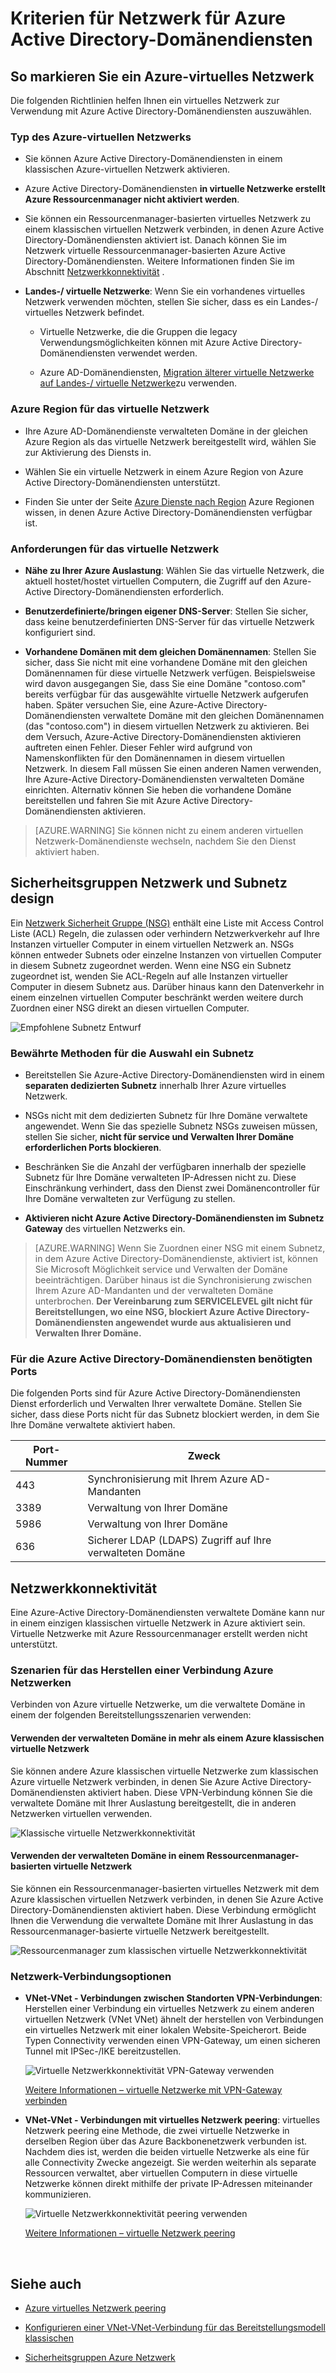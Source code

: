 <properties
    pageTitle="Azure-Active Directory-Domänendiensten: Netzwerke Richtlinien | Microsoft Azure"
    description="Kriterien für Netzwerk für Azure Active Directory-Domänendiensten"
    services="active-directory-ds"
    documentationCenter=""
    authors="mahesh-unnikrishnan"
    manager="stevenpo"
    editor="curtand"/>

<tags
    ms.service="active-directory-ds"
    ms.workload="identity"
    ms.tgt_pltfrm="na"
    ms.devlang="na"
    ms.topic="article"
    ms.date="10/18/2016"
    ms.author="maheshu"/>

# <a name="networking-considerations-for-azure-ad-domain-services"></a>Kriterien für Netzwerk für Azure Active Directory-Domänendiensten

## <a name="how-to-select-an-azure-virtual-network"></a>So markieren Sie ein Azure-virtuelles Netzwerk
Die folgenden Richtlinien helfen Ihnen ein virtuelles Netzwerk zur Verwendung mit Azure Active Directory-Domänendiensten auszuwählen.

### <a name="type-of-azure-virtual-network"></a>Typ des Azure-virtuellen Netzwerks

- Sie können Azure Active Directory-Domänendiensten in einem klassischen Azure-virtuellen Netzwerk aktivieren.

- Azure Active Directory-Domänendiensten **in virtuelle Netzwerke erstellt Azure Ressourcenmanager nicht aktiviert werden**.

- Sie können ein Ressourcenmanager-basierten virtuelles Netzwerk zu einem klassischen virtuellen Netzwerk verbinden, in denen Azure Active Directory-Domänendiensten aktiviert ist. Danach können Sie im Netzwerk virtuelle Ressourcenmanager-basierten Azure Active Directory-Domänendiensten. Weitere Informationen finden Sie im Abschnitt [Netzwerkkonnektivität](active-directory-ds-networking.md#network-connectivity) .

- **Landes-/ virtuelle Netzwerke**: Wenn Sie ein vorhandenes virtuelles Netzwerk verwenden möchten, stellen Sie sicher, dass es ein Landes-/ virtuelles Netzwerk befindet.

    - Virtuelle Netzwerke, die die Gruppen die legacy Verwendungsmöglichkeiten können mit Azure Active Directory-Domänendiensten verwendet werden.

    - Azure AD-Domänendiensten, [Migration älterer virtuelle Netzwerke auf Landes-/ virtuelle Netzwerke](../virtual-network/virtual-networks-migrate-to-regional-vnet.md)zu verwenden.


### <a name="azure-region-for-the-virtual-network"></a>Azure Region für das virtuelle Netzwerk

- Ihre Azure AD-Domänendienste verwalteten Domäne in der gleichen Azure Region als das virtuelle Netzwerk bereitgestellt wird, wählen Sie zur Aktivierung des Diensts in.

- Wählen Sie ein virtuelle Netzwerk in einem Azure Region von Azure Active Directory-Domänendiensten unterstützt.

- Finden Sie unter der Seite [Azure Dienste nach Region](https://azure.microsoft.com/regions/#services/) Azure Regionen wissen, in denen Azure Active Directory-Domänendiensten verfügbar ist.


### <a name="requirements-for-the-virtual-network"></a>Anforderungen für das virtuelle Netzwerk

- **Nähe zu Ihrer Azure Auslastung**: Wählen Sie das virtuelle Netzwerk, die aktuell hostet/hostet virtuellen Computern, die Zugriff auf den Azure-Active Directory-Domänendiensten erforderlich.

- **Benutzerdefinierte/bringen eigener DNS-Server**: Stellen Sie sicher, dass keine benutzerdefinierten DNS-Server für das virtuelle Netzwerk konfiguriert sind.

- **Vorhandene Domänen mit dem gleichen Domänennamen**: Stellen Sie sicher, dass Sie nicht mit eine vorhandene Domäne mit den gleichen Domänennamen für diese virtuelle Netzwerk verfügen. Beispielsweise wird davon ausgegangen Sie, dass Sie eine Domäne "contoso.com" bereits verfügbar für das ausgewählte virtuelle Netzwerk aufgerufen haben. Später versuchen Sie, eine Azure-Active Directory-Domänendiensten verwaltete Domäne mit den gleichen Domänennamen (das "contoso.com") in diesem virtuellen Netzwerk zu aktivieren. Bei dem Versuch, Azure-Active Directory-Domänendiensten aktivieren auftreten einen Fehler. Dieser Fehler wird aufgrund von Namenskonflikten für den Domänennamen in diesem virtuellen Netzwerk. In diesem Fall müssen Sie einen anderen Namen verwenden, Ihre Azure-Active Directory-Domänendiensten verwalteten Domäne einrichten. Alternativ können Sie heben die vorhandene Domäne bereitstellen und fahren Sie mit Azure Active Directory-Domänendiensten aktivieren.

> [AZURE.WARNING] Sie können nicht zu einem anderen virtuellen Netzwerk-Domänendienste wechseln, nachdem Sie den Dienst aktiviert haben.


## <a name="network-security-groups-and-subnet-design"></a>Sicherheitsgruppen Netzwerk und Subnetz design
Ein [Netzwerk Sicherheit Gruppe (NSG)](../virtual-network/virtual-networks-nsg.md) enthält eine Liste mit Access Control Liste (ACL) Regeln, die zulassen oder verhindern Netzwerkverkehr auf Ihre Instanzen virtueller Computer in einem virtuellen Netzwerk an. NSGs können entweder Subnets oder einzelne Instanzen von virtuellen Computer in diesem Subnetz zugeordnet werden. Wenn eine NSG ein Subnetz zugeordnet ist, wenden Sie ACL-Regeln auf alle Instanzen virtueller Computer in diesem Subnetz aus. Darüber hinaus kann den Datenverkehr in einem einzelnen virtuellen Computer beschränkt werden weitere durch Zuordnen einer NSG direkt an diesen virtuellen Computer.

![Empfohlene Subnetz Entwurf](./media/active-directory-domain-services-design-guide/vnet-subnet-design.png)


### <a name="best-practices-for-choosing-a-subnet"></a>Bewährte Methoden für die Auswahl ein Subnetz
- Bereitstellen Sie Azure-Active Directory-Domänendiensten wird in einem **separaten dedizierten Subnetz** innerhalb Ihrer Azure virtuelles Netzwerk.

- NSGs nicht mit dem dedizierten Subnetz für Ihre Domäne verwaltete angewendet. Wenn Sie das spezielle Subnetz NSGs zuweisen müssen, stellen Sie sicher, **nicht für service und Verwalten Ihrer Domäne erforderlichen Ports blockieren**.

- Beschränken Sie die Anzahl der verfügbaren innerhalb der spezielle Subnetz für Ihre Domäne verwalteten IP-Adressen nicht zu. Diese Einschränkung verhindert, dass den Dienst zwei Domänencontroller für Ihre Domäne verwalteten zur Verfügung zu stellen.

- **Aktivieren nicht Azure Active Directory-Domänendiensten im Subnetz Gateway** des virtuellen Netzwerks ein.


> [AZURE.WARNING] Wenn Sie Zuordnen einer NSG mit einem Subnetz, in dem Azure Active Directory-Domänendienste, aktiviert ist, können Sie Microsoft Möglichkeit service und Verwalten der Domäne beeinträchtigen. Darüber hinaus ist die Synchronisierung zwischen Ihrem Azure AD-Mandanten und der verwalteten Domäne unterbrochen. **Der Vereinbarung zum SERVICELEVEL gilt nicht für Bereitstellungen, wo eine NSG, blockiert Azure Active Directory-Domänendiensten angewendet wurde aus aktualisieren und Verwalten Ihrer Domäne.**


### <a name="ports-required-for-azure-ad-domain-services"></a>Für die Azure Active Directory-Domänendiensten benötigten Ports
Die folgenden Ports sind für Azure Active Directory-Domänendiensten Dienst erforderlich und Verwalten Ihrer verwaltete Domäne. Stellen Sie sicher, dass diese Ports nicht für das Subnetz blockiert werden, in dem Sie Ihre Domäne verwaltete aktiviert haben.

| Port-Nummer | Zweck |
|---|---|
| 443 | Synchronisierung mit Ihrem Azure AD-Mandanten |
| 3389 | Verwaltung von Ihrer Domäne |
| 5986 | Verwaltung von Ihrer Domäne |
| 636 | Sicherer LDAP (LDAPS) Zugriff auf Ihre verwalteten Domäne |



## <a name="network-connectivity"></a>Netzwerkkonnektivität
Eine Azure-Active Directory-Domänendiensten verwaltete Domäne kann nur in einem einzigen klassischen virtuelle Netzwerk in Azure aktiviert sein. Virtuelle Netzwerke mit Azure Ressourcenmanager erstellt werden nicht unterstützt.


### <a name="scenarios-for-connecting-azure-networks"></a>Szenarien für das Herstellen einer Verbindung Azure Netzwerken
Verbinden von Azure virtuelle Netzwerke, um die verwaltete Domäne in einem der folgenden Bereitstellungsszenarien verwenden:

#### <a name="use-the-managed-domain-in-more-than-one-azure-classic-virtual-network"></a>Verwenden der verwalteten Domäne in mehr als einem Azure klassischen virtuelle Netzwerk
Sie können andere Azure klassischen virtuelle Netzwerke zum klassischen Azure virtuelle Netzwerk verbinden, in denen Sie Azure Active Directory-Domänendiensten aktiviert haben. Diese VPN-Verbindung können Sie die verwaltete Domäne mit Ihrer Auslastung bereitgestellt, die in anderen Netzwerken virtuellen verwenden.

![Klassische virtuelle Netzwerkkonnektivität](./media/active-directory-domain-services-design-guide/classic-vnet-connectivity.png)

#### <a name="use-the-managed-domain-in-a-resource-manager-based-virtual-network"></a>Verwenden der verwalteten Domäne in einem Ressourcenmanager-basierten virtuelle Netzwerk
Sie können ein Ressourcenmanager-basierten virtuelles Netzwerk mit dem Azure klassischen virtuellen Netzwerk verbinden, in denen Sie Azure Active Directory-Domänendiensten aktiviert haben. Diese Verbindung ermöglicht Ihnen die Verwendung die verwaltete Domäne mit Ihrer Auslastung in das Ressourcenmanager-basierte virtuelle Netzwerk bereitgestellt.

![Ressourcenmanager zum klassischen virtuelle Netzwerkkonnektivität](./media/active-directory-domain-services-design-guide/classic-arm-vnet-connectivity.png)


### <a name="network-connection-options"></a>Netzwerk-Verbindungsoptionen

- **VNet-VNet - Verbindungen zwischen Standorten VPN-Verbindungen**: Herstellen einer Verbindung ein virtuelles Netzwerk zu einem anderen virtuellen Netzwerk (VNet VNet) ähnelt der herstellen von Verbindungen ein virtuelles Netzwerk mit einer lokalen Website-Speicherort. Beide Typen Connectivity verwenden einen VPN-Gateway, um einen sicheren Tunnel mit IPSec-/IKE bereitzustellen.

    ![Virtuelle Netzwerkkonnektivität VPN-Gateway verwenden](./media/active-directory-domain-services-design-guide/vnet-connection-vpn-gateway.jpg)

    [Weitere Informationen – virtuelle Netzwerke mit VPN-Gateway verbinden](../vpn-gateway/virtual-networks-configure-vnet-to-vnet-connection.md)


- **VNet-VNet - Verbindungen mit virtuelles Netzwerk peering**: virtuelles Netzwerk peering eine Methode, die zwei virtuelle Netzwerke in derselben Region über das Azure Backbonenetzwerk verbunden ist. Nachdem dies ist, werden die beiden virtuelle Netzwerke als eine für alle Connectivity Zwecke angezeigt. Sie werden weiterhin als separate Ressourcen verwaltet, aber virtuellen Computern in diese virtuelle Netzwerke können direkt mithilfe der private IP-Adressen miteinander kommunizieren.

    ![Virtuelle Netzwerkkonnektivität peering verwenden](./media/active-directory-domain-services-design-guide/vnet-peering.png)

    [Weitere Informationen – virtuelle Netzwerk peering](../virtual-network/virtual-network-peering-overview.md)



<br>

## <a name="related-content"></a>Siehe auch

- [Azure virtuelles Netzwerk peering](../virtual-network/virtual-network-peering-overview.md)

- [Konfigurieren einer VNet-VNet-Verbindung für das Bereitstellungsmodell klassischen](../vpn-gateway/virtual-networks-configure-vnet-to-vnet-connection.md)

- [Sicherheitsgruppen Azure Netzwerk](../virtual-network/virtual-networks-nsg.md)
